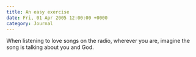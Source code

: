 ```yaml
---
title: An easy exercise
date: Fri, 01 Apr 2005 12:00:00 +0000
category: Journal
---
```


When listening to love songs on the radio, wherever you are, imagine the
song is talking about you and God.



